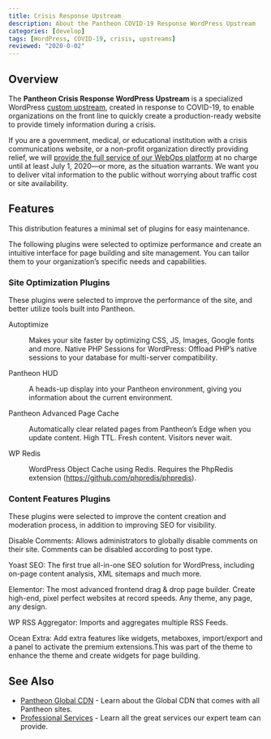 ```yaml
---
title: Crisis Response Upstream
description: About the Pantheon COVID-19 Response WordPress Upstream
categories: [develop]
tags: [WordPress, COVID-19, crisis, upstreams]
reviewed: "2020-0-02"
---
```


## Overview

The **Pantheon Crisis Response WordPress Upstream** is a specialized WordPress [custom upstream](/custom-upstream), created in response to COVID-19, to enable organizations on the front line to quickly create a production-ready website to provide timely information during a crisis.

If you are a government, medical, or educational institution with a crisis communications website, or a non-profit organization directly providing relief, we will [provide the full service of our WebOps platform](https://pantheon.io/resources-navigate-covid-19) at no charge until at least July 1, 2020—or more, as the situation warrants. We want you to deliver vital information to the public without worrying about traffic cost or site availability.

## Features

This distribution features a minimal set of plugins for easy maintenance. 

The following plugins were selected to optimize performance and create an intuitive interface for page building and site management. You can tailor them to your organization’s specific needs and capabilities.

### Site Optimization Plugins

These plugins were selected to improve the performance of the site, and better utilize tools built into Pantheon.

<dl>

<dt> Autoptimize</dt>

<dd>

Makes your site faster by optimizing CSS, JS, Images, Google fonts and more.
Native PHP Sessions for WordPress: Offload PHP’s native sessions to your database for multi-server compatibility.

</dd>

<dt>Pantheon HUD</dt>

<dd>

A heads-up display into your Pantheon environment, giving you information about the current environment.

</dd>

<dt>Pantheon Advanced Page Cache</dt>

<dd>

Automatically clear related pages from Pantheon’s Edge when you update content. High TTL. Fresh content. Visitors never wait.

</dd>

<dt>WP Redis</dt>

<dd>

WordPress Object Cache using Redis. Requires the PhpRedis extension (https://github.com/phpredis/phpredis).

</dd>

</dl>

### Content Features Plugins

These plugins were selected to improve the content creation and moderation process, in addition to improving SEO for visibility.

Disable Comments: Allows administrators to globally disable comments on their site. Comments can be disabled according to post type.

Yoast SEO: The first true all-in-one SEO solution for WordPress, including on-page content analysis, XML sitemaps and much more.

Elementor: The most advanced frontend drag & drop page builder. Create high-end, pixel perfect websites at record speeds. Any theme, any page, any design.

WP RSS Aggregator: Imports and aggregates multiple RSS Feeds.

Ocean Extra: Add extra features like widgets, metaboxes, import/export and a panel to activate the premium extensions.This was part of the theme to enhance the theme and create widgets for page building.



## See Also

- [Pantheon Global CDN](/global-cdn) - Learn about the Global CDN that comes with all Pantheon sites.
- [Professional Services](/professional-services) - Learn all the great services our expert team can provide.
